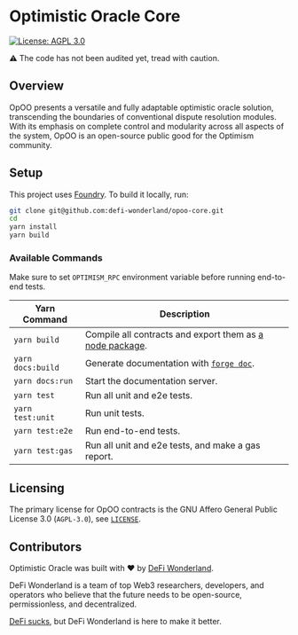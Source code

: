# Optimistic Oracle Core

[![License: AGPL 3.0](https://img.shields.io/badge/License-AGPL%203.0-blue.svg)](https://github.com/defi-wonderland/opoo-core/blob/main/LICENSE)

⚠️ The code has not been audited yet, tread with caution.

## Overview

OpOO presents a versatile and fully adaptable optimistic oracle solution, transcending the boundaries of conventional dispute resolution modules. With its emphasis on complete control and modularity across all aspects of the system, OpOO is an open-source public good for the Optimism community.

## Setup

This project uses [Foundry](https://book.getfoundry.sh/). To build it locally, run:

```sh
git clone git@github.com:defi-wonderland/opoo-core.git
cd
yarn install
yarn build
```

### Available Commands

Make sure to set `OPTIMISM_RPC` environment variable before running end-to-end tests.

| Yarn Command      | Description                                                                                                                |
| ----------------- | -------------------------------------------------------------------------------------------------------------------------- |
| `yarn build`      | Compile all contracts and export them as [a node package](https://www.npmjs.com/package/@defi-wonderland/opoo-core-interfaces). |
| `yarn docs:build` | Generate documentation with [`forge doc`](https://book.getfoundry.sh/reference/forge/forge-doc).                           |
| `yarn docs:run`   | Start the documentation server.                                                                                            |
| `yarn test`       | Run all unit and e2e tests.                                                                                                |
| `yarn test:unit`  | Run unit tests.                                                                                                            |
| `yarn test:e2e`   | Run end-to-end tests.                                                                                                      |
| `yarn test:gas`   | Run all unit and e2e tests, and make a gas report.                                                                         |

## Licensing

The primary license for OpOO contracts is the GNU Affero General Public License 3.0 (`AGPL-3.0`), see [`LICENSE`](./LICENSE).

## Contributors

Optimistic Oracle was built with ❤️ by [DeFi Wonderland](https://defi.sucks).

DeFi Wonderland is a team of top Web3 researchers, developers, and operators who believe that the future needs to be open-source, permissionless, and decentralized.

[DeFi sucks](https://defi.sucks), but DeFi Wonderland is here to make it better.
